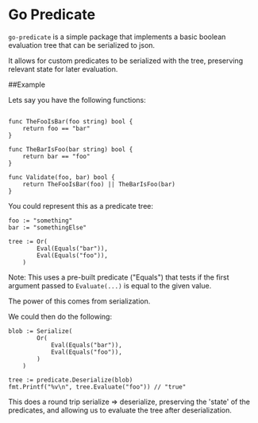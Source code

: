 Go Predicate
============

`go-predicate` is a simple package that implements a basic boolean evaluation tree that can be serialized to json.

It allows for custom predicates to be serialized with the tree, preserving relevant state for later evaluation.

##Example

Lets say you have the following functions:
```golang

func TheFooIsBar(foo string) bool {
    return foo == "bar"
}

func TheBarIsFoo(bar string) bool {
    return bar == "foo"
}

func Validate(foo, bar) bool {
    return TheFooIsBar(foo) || TheBarIsFoo(bar)
}

```

You could represent this as a predicate tree:

```golang
foo := "something"
bar := "somethingElse"

tree := Or(
        Eval(Equals("bar")),
        Eval(Equals("foo")),
    )
```

Note: This uses a pre-built predicate ("Equals") that tests if the first argument passed to `Evaluate(...)` is equal to the given value.

The power of this comes from serialization.

We could then do the following:

```golang
blob := Serialize(
        Or(
            Eval(Equals("bar")),
            Eval(Equals("foo")),
        )
    )

tree := predicate.Deserialize(blob)
fmt.Printf("%v\n", tree.Evaluate("foo")) // "true"
```

This does a round trip serialize => deserialize, preserving the 'state' of the predicates, and allowing us to evaluate the tree after deserialization.